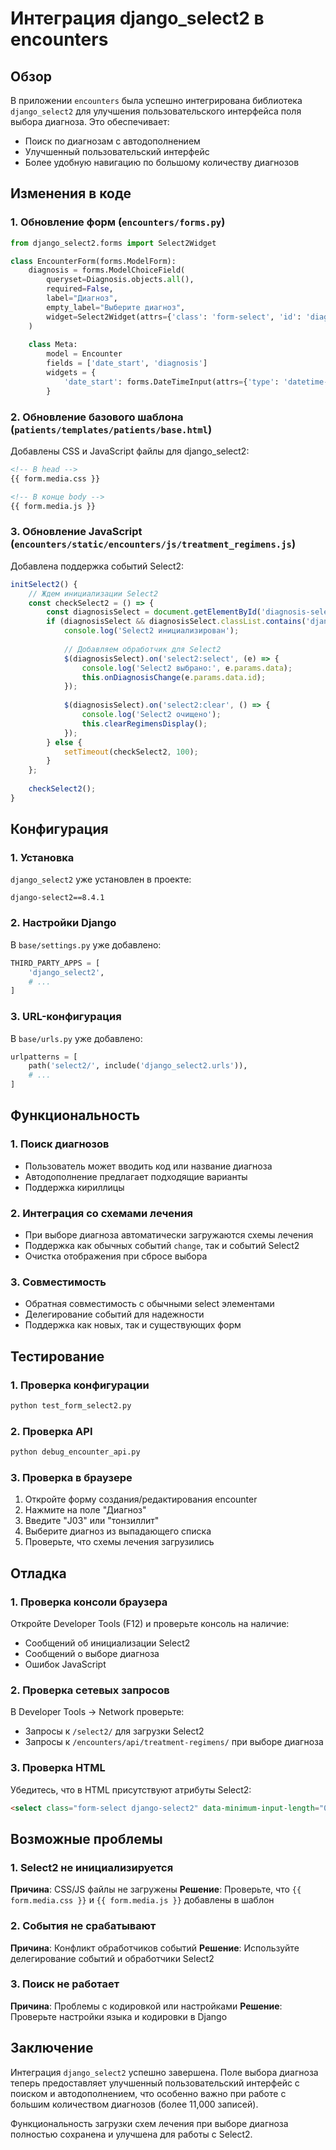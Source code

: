 # Интеграция django_select2 в encounters

## Обзор

В приложении `encounters` была успешно интегрирована библиотека `django_select2` для улучшения пользовательского интерфейса поля выбора диагноза. Это обеспечивает:

- Поиск по диагнозам с автодополнением
- Улучшенный пользовательский интерфейс
- Более удобную навигацию по большому количеству диагнозов

## Изменения в коде

### 1. Обновление форм (`encounters/forms.py`)

```python
from django_select2.forms import Select2Widget

class EncounterForm(forms.ModelForm):
    diagnosis = forms.ModelChoiceField(
        queryset=Diagnosis.objects.all(),
        required=False,
        label="Диагноз",
        empty_label="Выберите диагноз",
        widget=Select2Widget(attrs={'class': 'form-select', 'id': 'diagnosis-select'})
    )
    
    class Meta:
        model = Encounter
        fields = ['date_start', 'diagnosis']
        widgets = {
            'date_start': forms.DateTimeInput(attrs={'type': 'datetime-local', 'class': 'form-control'}),
        }
```

### 2. Обновление базового шаблона (`patients/templates/patients/base.html`)

Добавлены CSS и JavaScript файлы для django_select2:

```html
<!-- В head -->
{{ form.media.css }}

<!-- В конце body -->
{{ form.media.js }}
```

### 3. Обновление JavaScript (`encounters/static/encounters/js/treatment_regimens.js`)

Добавлена поддержка событий Select2:

```javascript
initSelect2() {
    // Ждем инициализации Select2
    const checkSelect2 = () => {
        const diagnosisSelect = document.getElementById('diagnosis-select');
        if (diagnosisSelect && diagnosisSelect.classList.contains('django-select2')) {
            console.log('Select2 инициализирован');
            
            // Добавляем обработчик для Select2
            $(diagnosisSelect).on('select2:select', (e) => {
                console.log('Select2 выбрано:', e.params.data);
                this.onDiagnosisChange(e.params.data.id);
            });
            
            $(diagnosisSelect).on('select2:clear', () => {
                console.log('Select2 очищено');
                this.clearRegimensDisplay();
            });
        } else {
            setTimeout(checkSelect2, 100);
        }
    };
    
    checkSelect2();
}
```

## Конфигурация

### 1. Установка

`django_select2` уже установлен в проекте:
```
django-select2==8.4.1
```

### 2. Настройки Django

В `base/settings.py` уже добавлено:
```python
THIRD_PARTY_APPS = [
    'django_select2',
    # ...
]
```

### 3. URL-конфигурация

В `base/urls.py` уже добавлено:
```python
urlpatterns = [
    path('select2/', include('django_select2.urls')),
    # ...
]
```

## Функциональность

### 1. Поиск диагнозов

- Пользователь может вводить код или название диагноза
- Автодополнение предлагает подходящие варианты
- Поддержка кириллицы

### 2. Интеграция со схемами лечения

- При выборе диагноза автоматически загружаются схемы лечения
- Поддержка как обычных событий `change`, так и событий Select2
- Очистка отображения при сбросе выбора

### 3. Совместимость

- Обратная совместимость с обычными select элементами
- Делегирование событий для надежности
- Поддержка как новых, так и существующих форм

## Тестирование

### 1. Проверка конфигурации

```bash
python test_form_select2.py
```

### 2. Проверка API

```bash
python debug_encounter_api.py
```

### 3. Проверка в браузере

1. Откройте форму создания/редактирования encounter
2. Нажмите на поле "Диагноз"
3. Введите "J03" или "тонзиллит"
4. Выберите диагноз из выпадающего списка
5. Проверьте, что схемы лечения загрузились

## Отладка

### 1. Проверка консоли браузера

Откройте Developer Tools (F12) и проверьте консоль на наличие:
- Сообщений об инициализации Select2
- Сообщений о выборе диагноза
- Ошибок JavaScript

### 2. Проверка сетевых запросов

В Developer Tools -> Network проверьте:
- Запросы к `/select2/` для загрузки Select2
- Запросы к `/encounters/api/treatment-regimens/` при выборе диагноза

### 3. Проверка HTML

Убедитесь, что в HTML присутствуют атрибуты Select2:
```html
<select class="form-select django-select2" data-minimum-input-length="0" ...>
```

## Возможные проблемы

### 1. Select2 не инициализируется

**Причина**: CSS/JS файлы не загружены
**Решение**: Проверьте, что `{{ form.media.css }}` и `{{ form.media.js }}` добавлены в шаблон

### 2. События не срабатывают

**Причина**: Конфликт обработчиков событий
**Решение**: Используйте делегирование событий и обработчики Select2

### 3. Поиск не работает

**Причина**: Проблемы с кодировкой или настройками
**Решение**: Проверьте настройки языка и кодировки в Django

## Заключение

Интеграция `django_select2` успешно завершена. Поле выбора диагноза теперь предоставляет улучшенный пользовательский интерфейс с поиском и автодополнением, что особенно важно при работе с большим количеством диагнозов (более 11,000 записей).

Функциональность загрузки схем лечения при выборе диагноза полностью сохранена и улучшена для работы с Select2. 